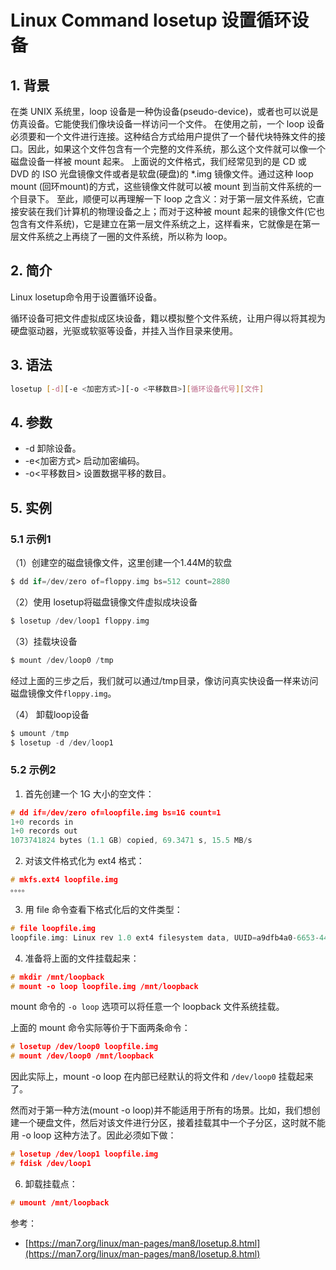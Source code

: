 #  Linux Command losetup 设置循环设备

## 1. 背景

 在类 UNIX 系统里，loop 设备是一种伪设备(pseudo-device)，或者也可以说是仿真设备。它能使我们像块设备一样访问一个文件。
在使用之前，一个 loop 设备必须要和一个文件进行连接。这种结合方式给用户提供了一个替代块特殊文件的接口。因此，如果这个文件包含有一个完整的文件系统，那么这个文件就可以像一个磁盘设备一样被 mount 起来。
    上面说的文件格式，我们经常见到的是 CD 或 DVD 的 ISO 光盘镜像文件或者是软盘(硬盘)的 *.img 镜像文件。通过这种 loop mount (回环mount)的方式，这些镜像文件就可以被 mount 到当前文件系统的一个目录下。
    至此，顺便可以再理解一下 loop 之含义：对于第一层文件系统，它直接安装在我们计算机的物理设备之上；而对于这种被 mount 起来的镜像文件(它也包含有文件系统)，它是建立在第一层文件系统之上，这样看来，它就像是在第一层文件系统之上再绕了一圈的文件系统，所以称为 loop。


##  2. 简介
Linux losetup命令用于设置循环设备。

循环设备可把文件虚拟成区块设备，籍以模拟整个文件系统，让用户得以将其视为硬盘驱动器，光驱或软驱等设备，并挂入当作目录来使用。

## 3. 语法

```bash
losetup [-d][-e <加密方式>][-o <平移数目>][循环设备代号][文件]
```
## 4. 参数

 - -d 卸除设备。
 - -e<加密方式> 启动加密编码。
 - -o<平移数目> 设置数据平移的数目。

## 5. 实例
### 5.1 示例1
（1）创建空的磁盘镜像文件，这里创建一个1.44M的软盘

```c
$ dd if=/dev/zero of=floppy.img bs=512 count=2880
```

（2）使用 losetup将磁盘镜像文件虚拟成块设备

```c
$ losetup /dev/loop1 floppy.img
```

（3）挂载块设备

```c
$ mount /dev/loop0 /tmp
```

经过上面的三步之后，我们就可以通过/tmp目录，像访问真实快设备一样来访问磁盘镜像文件`floppy.img`。

（4） 卸载loop设备

```c
$ umount /tmp
$ losetup -d /dev/loop1
```
###  5.2 示例2
1. 首先创建一个 1G 大小的空文件：

```c
# dd if=/dev/zero of=loopfile.img bs=1G count=1
1+0 records in
1+0 records out
1073741824 bytes (1.1 GB) copied, 69.3471 s, 15.5 MB/s
```

2. 对该文件格式化为 ext4 格式：

```c
# mkfs.ext4 loopfile.img
。。。。
```

3. 用 file 命令查看下格式化后的文件类型：

```c
# file loopfile.img
loopfile.img: Linux rev 1.0 ext4 filesystem data, UUID=a9dfb4a0-6653-4407-ae05-7044d92c1159 (extents) (large files) (huge files)
```

4. 准备将上面的文件挂载起来：

```c
# mkdir /mnt/loopback
# mount -o loop loopfile.img /mnt/loopback
```

mount 命令的 `-o loop` 选项可以将任意一个 loopback 文件系统挂载。

上面的 mount 命令实际等价于下面两条命令：

```c
# losetup /dev/loop0 loopfile.img
# mount /dev/loop0 /mnt/loopback
```

因此实际上，mount -o loop 在内部已经默认的将文件和 `/dev/loop0` 挂载起来了。

然而对于第一种方法(mount -o loop)并不能适用于所有的场景。比如，我们想创建一个硬盘文件，然后对该文件进行分区，接着挂载其中一个子分区，这时就不能用 -o loop 这种方法了。因此必须如下做：

```c
# losetup /dev/loop1 loopfile.img
# fdisk /dev/loop1
```

6. 卸载挂载点：

```c
# umount /mnt/loopback
```

参考：

 - [https://man7.org/linux/man-pages/man8/losetup.8.html](https://man7.org/linux/man-pages/man8/losetup.8.html)
